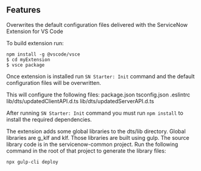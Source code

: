 ## Features

Overwrites the default configuration files delivered with the ServiceNow Extension for VS Code

To build extension run:
```
npm install -g @vscode/vsce
$ cd myExtension
$ vsce package
```

Once extension is installed run `SN Starter: Init` command and the default configuration files will be overwritten.

This will configure the following files:
package.json
tsconfig.json
.eslintrc
lib/dts/updatedClientAPI.d.ts
lib/dts/updatedServerAPI.d.ts

After running `SN Starter: Init` command you must run `npm install` to install the required dependencies.

The extension adds some global libraries to the dts/lib directory. Global libraries are g_klf and klf. Those libraries are built using gulp. The source library code is in the servicenow-common project. Run the following command in the root of that project to generate the library files:

```
npx gulp-cli deploy
```
